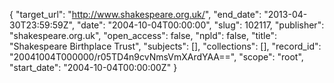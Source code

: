 {
  "target_url": "http://www.shakespeare.org.uk/", 
  "end_date": "2013-04-30T23:59:59Z", 
  "date": "2004-10-04T00:00:00", 
  "slug": 102117, 
  "publisher": "shakespeare.org.uk", 
  "open_access": false, 
  "npld": false, 
  "title": "Shakespeare Birthplace Trust", 
  "subjects": [], 
  "collections": [], 
  "record_id": "20041004T000000/r05TD4n9cvNmsVmXArdYAA==", 
  "scope": "root", 
  "start_date": "2004-10-04T00:00:00Z"
}

